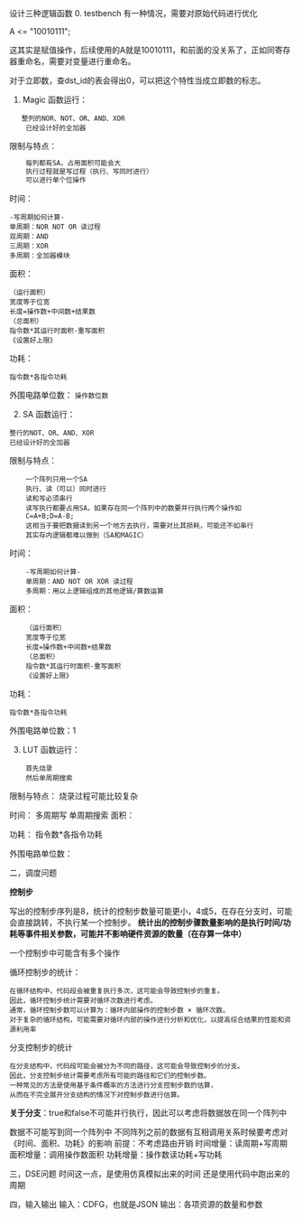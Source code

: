 设计三种逻辑函数
0. testbench
有一种情况，需要对原始代码进行优化

A <= "10010111";

这其实是赋值操作，后续使用的A就是10010111，和前面的没关系了，正如同寄存器重命名，需要对变量进行重命名。

对于立即数，查dst_id的表会得出0，可以把这个特性当成立即数的标志。


1. Magic
函数运行：
```text
   整列的NOR、NOT、OR、AND、XOR
    已经设计好的全加器
```
 
限制与特点：
```txt
    每列都有SA，占用面积可能会大
    执行过程就是写过程（执行、写同时进行）
    可以进行单个位操作
```
时间：

    -写周期如何计算-
    单周期：NOR NOT OR 读过程
    双周期：AND
    三周期：XOR
    多周期：全加器模块

面积：

    （运行面积）
    宽度等于位宽
    长度=操作数+中间数+结果数
    （总面积）
    指令数*其运行时面积-重写面积
    《设置好上限》

功耗：

    指令数*各指令功耗

外围电路单位数： 
`操作数位数`

2. SA
函数运行：
```text
整行的NOT、OR、AND、XOR
已经设计好的全加器
```
    
限制与特点：
```text
    一个阵列只用一个SA
    执行、读（可以）同时进行
    读和写必须串行
    读写执行都要占用SA，如果存在同一个阵列中的数要并行执行两个操作如
    C=A+B;D=A-B;
    这相当于要把数据读到另一个地方去执行，需要对比其损耗，可能还不如串行
    其实存内逻辑都难以做到（SA和MAGIC）
```

时间：
```text
    -写周期如何计算-
    单周期：AND NOT OR XOR 读过程
    多周期：用以上逻辑组成的其他逻辑/算数运算
```
面积：
```text
    （运行面积）
    宽度等于位宽
    长度=操作数+中间数+结果数
    （总面积）
    指令数*其运行时面积-重写面积
    《设置好上限》
```
    
功耗：
```text
指令数*各指令功耗
```

外围电路单位数：1

3. LUT
函数运行：
```text
    首先烧录
    然后单周期搜索
```
    

限制与特点：
    烧录过程可能比较复杂

时间：
    多周期写
    单周期搜索
面积：
    
功耗：
    指令数*各指令功耗

外围电路单位数：


二，调度问题

**控制步**

写出的控制步序列是8，统计的控制步数量可能更小，4或5，在存在分支时，可能会直接跳转，不执行某一个控制步。
**统计出的控制步骤数量影响的是执行时间/功耗等事件相关参数，可能并不影响硬件资源的数量（在存算一体中）**

一个控制步中可能含有多个操作

循环控制步的统计：
```text
在循环结构中，代码段会被重复执行多次，这可能会导致控制步的重复。
因此，循环控制步统计需要对循环次数进行考虑。
通常，循环控制步数可以计算为：循环内部操作的控制步数 × 循环次数。
对于复杂的循环结构，可能需要对循环内部的操作进行分析和优化，以提高综合结果的性能和资源利用率
```
分支控制步的统计
```text
在分支结构中，代码段可能会被分为不同的路径，这可能会导致控制步的分支。
因此，分支控制步统计需要考虑所有可能的路径和它们的控制步数。
一种常见的方法是使用基于条件概率的方法进行分支控制步数的估算，
从而在不完全展开分支结构的情况下对控制步数进行估算。
```
**关于分支**：true和false不可能并行执行，因此可以考虑将数据放在同一个阵列中


数据不可能写到同一个阵列中
不同阵列之前的数据有互相调用关系时候要考虑对《时间、面积、功耗》的影响
前提：不考虑路由开销
时间增量：读周期+写周期
面积增量：调用操作数面积
功耗增量：操作数读功耗+写功耗

三，DSE问题
时间这一点，是使用仿真模拟出来的时间
还是使用代码中跑出来的周期

四，输入输出
输入：CDFG，也就是JSON
输出：各项资源的数量和参数